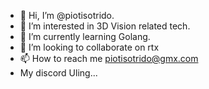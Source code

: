 - 👋 Hi, I’m @piotisotrido.
- 👀 I’m interested in 3D Vision related tech.
- 🌱 I’m currently learning Golang.
- 💞️ I’m looking to collaborate on rtx
- 📫 How to reach me piotisotrido@gmx.com
- My discord Uling...
<!----
piotisotrido/piotisotrido is a ✨ special ✨ repository because its `RE
